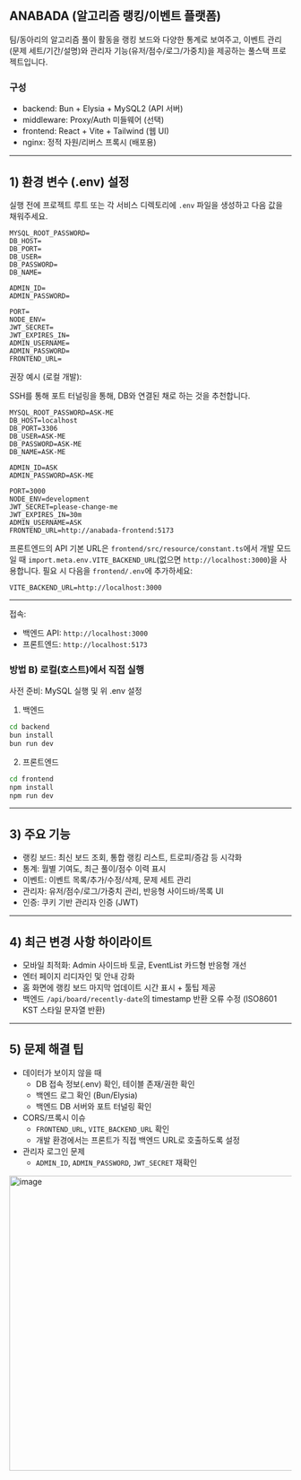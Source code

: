 ## ANABADA (알고리즘 랭킹/이벤트 플랫폼)

팀/동아리의 알고리즘 풀이 활동을 랭킹 보드와 다양한 통계로 보여주고,
이벤트 관리(문제 세트/기간/설명)와 관리자 기능(유저/점수/로그/가중치)을 제공하는 풀스택 프로젝트입니다.

### 구성
- backend: Bun + Elysia + MySQL2 (API 서버)
- middleware: Proxy/Auth 미들웨어 (선택)
- frontend: React + Vite + Tailwind (웹 UI)
- nginx: 정적 자원/리버스 프록시 (배포용)

---

## 1) 환경 변수 (.env) 설정

실행 전에 프로젝트 루트 또는 각 서비스 디렉토리에 `.env` 파일을 생성하고 다음 값을 채워주세요.

```env
MYSQL_ROOT_PASSWORD=
DB_HOST=
DB_PORT=
DB_USER=
DB_PASSWORD=
DB_NAME=

ADMIN_ID=
ADMIN_PASSWORD=

PORT=
NODE_ENV=
JWT_SECRET=
JWT_EXPIRES_IN=
ADMIN_USERNAME=
ADMIN_PASSWORD=
FRONTEND_URL=
```

권장 예시 (로컬 개발):

SSH를 통해 포트 터널링을 통해, DB와 연결된 채로 하는 것을 추천합니다.

```env
MYSQL_ROOT_PASSWORD=ASK-ME
DB_HOST=localhost
DB_PORT=3306
DB_USER=ASK-ME
DB_PASSWORD=ASK-ME
DB_NAME=ASK-ME

ADMIN_ID=ASK
ADMIN_PASSWORD=ASK-ME

PORT=3000
NODE_ENV=development
JWT_SECRET=please-change-me
JWT_EXPIRES_IN=30m
ADMIN_USERNAME=ASK
FRONTEND_URL=http://anabada-frontend:5173
```

프론트엔드의 API 기본 URL은 `frontend/src/resource/constant.ts`에서
개발 모드일 때 `import.meta.env.VITE_BACKEND_URL`(없으면 `http://localhost:3000`)을 사용합니다.
필요 시 다음을 `frontend/.env`에 추가하세요:

```env
VITE_BACKEND_URL=http://localhost:3000
```

---

접속:
- 백엔드 API: `http://localhost:3000`
- 프론트엔드: `http://localhost:5173`

### 방법 B) 로컬(호스트)에서 직접 실행

사전 준비: MySQL 실행 및 위 .env 설정

1) 백엔드
```bash
cd backend
bun install
bun run dev
```

2) 프론트엔드
```bash
cd frontend
npm install
npm run dev
```

---

## 3) 주요 기능

- 랭킹 보드: 최신 보드 조회, 통합 랭킹 리스트, 트로피/증감 등 시각화
- 통계: 월별 기여도, 최근 풀이/점수 이력 표시
- 이벤트: 이벤트 목록/추가/수정/삭제, 문제 세트 관리
- 관리자: 유저/점수/로그/가중치 관리, 반응형 사이드바/목록 UI
- 인증: 쿠키 기반 관리자 인증 (JWT)

---

## 4) 최근 변경 사항 하이라이트

- 모바일 최적화: Admin 사이드바 토글, EventList 카드형 반응형 개선
- 엔터 페이지 리디자인 및 안내 강화
- 홈 화면에 랭킹 보드 마지막 업데이트 시간 표시 + 툴팁 제공
- 백엔드 `/api/board/recently-date`의 timestamp 반환 오류 수정 (ISO8601 KST 스타일 문자열 반환)

---

## 5) 문제 해결 팁

- 데이터가 보이지 않을 때
  - DB 접속 정보(.env) 확인, 테이블 존재/권한 확인
  - 백엔드 로그 확인 (Bun/Elysia)
  - 백엔드 DB 서버와 포트 터널링 확인
- CORS/프록시 이슈
  - `FRONTEND_URL`, `VITE_BACKEND_URL` 확인
  - 개발 환경에서는 프론트가 직접 백엔드 URL로 호출하도록 설정
- 관리자 로그인 문제
  - `ADMIN_ID`, `ADMIN_PASSWORD`, `JWT_SECRET` 재확인
 
<img width="801" height="526" alt="image" src="https://github.com/user-attachments/assets/32cf44ae-acd7-4b07-8afd-66008a07a23f" />
